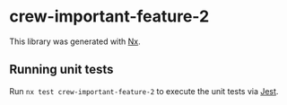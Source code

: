 # crew-important-feature-2

This library was generated with [Nx](https://nx.dev).

## Running unit tests

Run `nx test crew-important-feature-2` to execute the unit tests via [Jest](https://jestjs.io).
